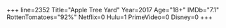 +++
line=2352
Title="Apple Tree Yard"
Year=2017
Age="18+"
IMDb="7.1"
RottenTomatoes="92%"
Netflix=0
Hulu=1
PrimeVideo=0
Disney=0
+++

